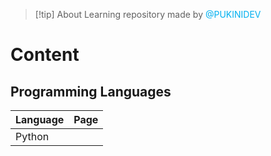 
> [!tip] About
> Learning repository made by <font color="#00b0f0">@PUKINIDEV</font>
# Content
## Programming Languages

| Language | Page |
| -------- | ---- |
| Python   |      |
